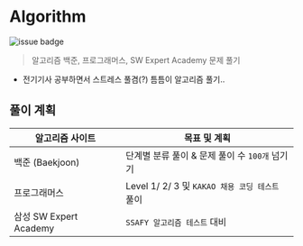 # Algorithm

![issue badge](https://img.shields.io/badge/Python-3.7.6-blue) 

> 알고리즘 백준, 프로그래머스, SW Expert Academy 문제 풀기

- 전기기사 공부하면서 스트레스 풀겸(?) 틈틈이 알고리즘 풀기..

## 풀이 계획
|알고리즘 사이트|목표 및 계획|
|---|---|
|백준 (Baekjoon)|단계별 분류 풀이 & 문제 풀이 수 `100개` 넘기기|
|프로그래머스|Level 1/ 2/ 3 및 `KAKAO 채용 코딩 테스트` 풀이|
|삼성 SW Expert Academy|`SSAFY 알고리즘 테스트` 대비|



